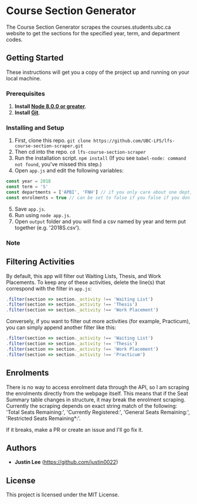 # Course Section Generator

The Course Section Generator scrapes the courses.students.ubc.ca website to get the sections for the specified year, term, and department codes. 

## Getting Started

These instructions will get you a copy of the project up and running on your local machine.

### Prerequisites

1. **Install [Node 8.0.0 or greater](https://nodejs.org)**.
2. **Install [Git](https://git-scm.com/downloads)**. 

### Installing and Setup

1. First, clone this repo. `git clone https://github.com/UBC-LFS/lfs-course-section-scraper.git`
2. Then cd into the repo. `cd lfs-course-section-scraper`
3. Run the installation script. `npm install` (If you see `babel-node: command not found`, you've missed this step.)
4. Open `app.js` and edit the following variables:
``` Javascript
const year = 2018
const term = 'S'
const departments = ['APBI', 'FNH'] // if you only care about one dept, make sure it is surrounded by brackets (e.g. ['APBI'])
const enrolments = true // can be set to false if you false if you don't need enrolment data (this signficantly improves the execution speed)
```
5. Save `app.js`.
6. Run using `node app.js`.
7. Open `output` folder and you will find a csv named by year and term put together (e.g. '2018S.csv'). 

### Note
## Filtering Activities
By default, this app will filter out Waiting Lists, Thesis, and Work Placements. To keep any of these activities, delete the line(s) that correspond with the filter in `app.js`:
``` Javascript 
.filter(section => section._activity !== 'Waiting List')
.filter(section => section._activity !== 'Thesis')
.filter(section => section._activity !== 'Work Placement')
```
Conversely, if you want to filter out more activities (for example, Practicum), you can simply append another filter like this:
``` Javascript 
.filter(section => section._activity !== 'Waiting List')
.filter(section => section._activity !== 'Thesis')
.filter(section => section._activity !== 'Work Placement')
.filter(section => section._activity !== 'Practicum')
```

## Enrolments
There is no way to access enrolment data through the API, so I am scraping the enrolments directly from the webpage itself. This means that if the Seat Summary table changes in structure, it may break the enrolment scraping. Currently the scraping depends on exact string match of the following: 'Total Seats Remaining:', 'Currently Registered:', 'General Seats Remaining:', 'Restricted Seats Remaining*:'. 

If it breaks, make a PR or create an issue and I'll go fix it. 

## Authors

* **Justin Lee** 
(https://github.com/justin0022)

## License

This project is licensed under the MIT License.

